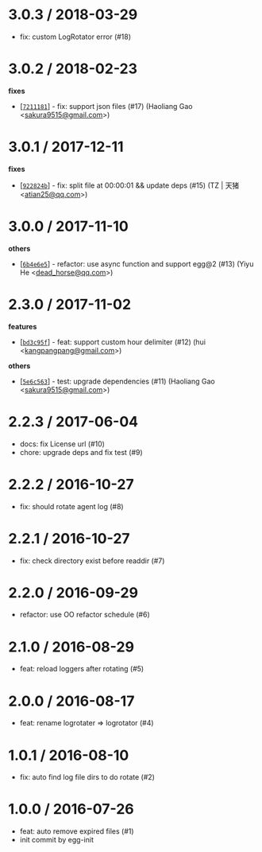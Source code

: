 
3.0.3 / 2018-03-29
==================

  * fix: custom LogRotator error (#18)

3.0.2 / 2018-02-23
==================

**fixes**
  * [[`7211181`](http://github.com/eggjs/egg-logrotator/commit/72111818bf632abfe16d6ff8545f9a114a15954f)] - fix: support json files (#17) (Haoliang Gao <<sakura9515@gmail.com>>)

3.0.1 / 2017-12-11
==================

**fixes**
  * [[`922824b`](http://github.com/eggjs/egg-logrotator/commit/922824bd4f761e2c37b36ca42b50391ac2be1b29)] - fix: split file at 00:00:01 && update deps (#15) (TZ | 天猪 <<atian25@qq.com>>)

3.0.0 / 2017-11-10
==================

**others**
  * [[`6b4e6e5`](http://github.com/eggjs/egg-logrotater/commit/6b4e6e58ee5aab5310059bde59f3c89fdba2d3ae)] - refactor: use async function and support egg@2 (#13) (Yiyu He <<dead_horse@qq.com>>)

2.3.0 / 2017-11-02
==================

**features**
  * [[`bd3c95f`](http://github.com/eggjs/egg-logrotator/commit/bd3c95f651783ae8ccb167d1ad1e8c9e8590440c)] - feat: support custom hour delimiter (#12) (hui <<kangpangpang@gmail.com>>)

**others**
  * [[`5e6c563`](http://github.com/eggjs/egg-logrotator/commit/5e6c563b0cf34fafe6eab3a1f9f4a084c8bd5a28)] - test: upgrade dependencies (#11) (Haoliang Gao <<sakura9515@gmail.com>>)

2.2.3 / 2017-06-04
==================

  * docs: fix License url (#10)
  * chore: upgrade deps and fix test (#9)

2.2.2 / 2016-10-27
==================

  * fix: should rotate agent log (#8)

2.2.1 / 2016-10-27
==================

  * fix: check directory exist before readdir (#7)

2.2.0 / 2016-09-29
==================

  * refactor: use OO refactor schedule (#6)

2.1.0 / 2016-08-29
==================

  * feat: reload loggers after rotating (#5)

2.0.0 / 2016-08-17
==================

  * feat: rename logrotater => logrotator (#4)

1.0.1 / 2016-08-10
==================

  * fix: auto find log file dirs to do rotate (#2)

1.0.0 / 2016-07-26
==================

  * feat: auto remove expired files (#1)
  * init commit by egg-init
